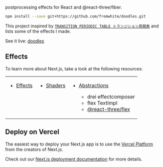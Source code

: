 postprocessing effects for React and @react-three/fiber.

```bash
npm install --save git+https://github.com/fromwhite/doodles.git
```

This project inspired by [`TRANSITION
PERIODIC TABLE トランジション周期表`](https://transition-b89.pages.dev/) and lists some of the effects I made.

See it live:
[doodles](https://fromwhite.github.io/doodles/)

## Effects

To learn more about Next.js, take a look at the following resources:

<table>
  <tr>
    <td valign="top">
      <ul>
        <li><a href="#cameras">Effects</a></li>
        <ul>
          <!-- <li><a href="#"></a></li> -->
        </ul>
    </td>
    <td valign="top">
        <ul>
           <li><a href="#controls">Shaders</a></li> 
        </ul>
    </td>
     <td valign="top">
        <ul>
            <li><a href="#abstractions">Abstractions</a></li>
        <ul>
          <li><a>drei effectcomposer</a></li>
          <li><a>flex TextImpl</a></li>
          <li><a href="https://codesandbox.io/embed/7psew">@react-three/flex</a></li>
        </ul>
        </ul>
    </td>
</tr>
</table>

## Deploy on Vercel

The easiest way to deploy your Next.js app is to use the [Vercel Platform](https://vercel.com/new?utm_medium=default-template&filter=next.js&utm_source=create-next-app&utm_campaign=create-next-app-readme) from the creators of Next.js.

Check out our [Next.js deployment documentation](https://nextjs.org/docs/deployment) for more details.

